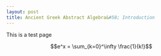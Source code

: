 ```yaml
---
layout: post
title: Ancient Greek Abstract Algebra&#58; Introduction
---
```



This is a test page

$$e^x = \sum_{k=0}^\infty \frac{1}{k!}$$
